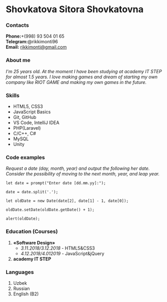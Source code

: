 # Shovkatova Sitora Shovkatovna
### Contacts
**Phone:**+(998) 93 504 01 65<br>
**Telegram:**@rikkimonti96<br>
**Email:** rikkimonti@gmail.com
### About me
*I'm 25 years old. At the moment I have been studying at academy IT STEP for almost 1.5 years. I love making games and dream of starting my own company like RIOT GAME and making my own games in the future.*
### Skills
* HTML5, CSS3
* JavaScript Basics
* Git, GitHub
* VS Code, IntelliJ IDEA
* PHP(Laravel)
* C/C++, C#
* MySQL
* Unity
### Code examples
*Request a date (day, month, year) and output the following her date. Consider the possibility of moving to the next month, year, and leap year.*

```
let date = prompt("Enter date [dd.mm.yy]:");

date = date.split('.');

let oldDate = new Date(date[2], date[1] - 1, date[0]);

oldDate.setDate(oldDate.getDate() + 1);

alert(oldDate);
``` 
### Education (Courses)
1. **«Software Design»**
    *	*3.11.2018/3.12.2018* - HTML5&CSS3
    *	*4.12.2018/4.012019* - JavaScript&jQuery
2. **academy IT STEP**
### Languages
1.	Uzbek
2.	Russian
3.	English (B2)
